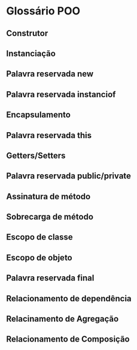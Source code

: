 # Glossário POO

## Construtor
## Instanciação
## Palavra reservada new
## Palavra reservada instanciof
## Encapsulamento
## Palavra reservada this
## Getters/Setters
## Palavra reservada public/private
## Assinatura de método
## Sobrecarga de método
## Escopo de classe
## Escopo de objeto
## Palavra reservada final
## Relacionamento de dependência
## Relacinamento de Agregação
## Relacionamento de Composição